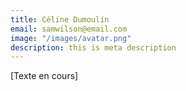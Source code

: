 ```yaml
---
title: Céline Dumoulin
email: samwilson@email.com
image: "/images/avatar.png"
description: this is meta description
---
```


[Texte en cours]
